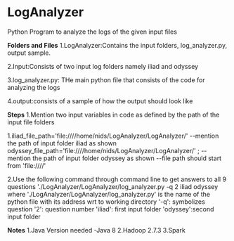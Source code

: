 # LogAnalyzer
Python  Program to analyze the logs of the given input files

**Folders and Files**
 1.LogAnalyzer:Contains the input folders, log_analyzer.py, output sample.
 
 2.Input:Consists of two input log folders namely iliad and odyssey
 
 3.log_analyzer.py: THe main python file that consists of the code for analyzing the logs
 
 4.output:consists of a sample of how the output should look like
 
 
**Steps**
1.Mention two input variables in code as defined by the path of the input file folders
 
   1.iliad_file_path='file:////home/nids/LogAnalyzer/LogAnalyzer/' --mention the path of input folder iliad as shown
     odyssey_file_path='file:////home/nids/LogAnalyzer/LogAnalyzer/' ; --mention the path of input folder odyssey as shown
     --file path should start from 'file:////'
   
2.Use the following command through command line to get answers to all 9 questions
   './LogAnalyzer/LogAnalyzer/log_analyzer.py -q 2 iliad odyssey
    where './LogAnalyzer/LogAnalyzer/log_analyzer.py' is the name of the python file with its address wrt to working directory
           '-q': symbolizes question
           '2': question number
            'iliad': first input folder
             'odyssey':second input folder



**Notes**
1.Java Version needed -Java 8
2.Hadoop 2.7.3
3.Spark
